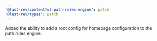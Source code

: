 ```yaml
---
'@last-rev/contentful-path-rules-engine': patch
'@last-rev/types': patch
---
```


Added the ability to add a root config for homepage configuration to the path rules engine
